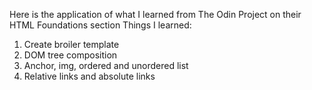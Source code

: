 Here is the application of what I learned from The Odin Project
on their HTML Foundations section
Things I learned:
1. Create broiler template
2. DOM tree composition
3. Anchor, img, ordered and unordered list
4. Relative links and absolute links